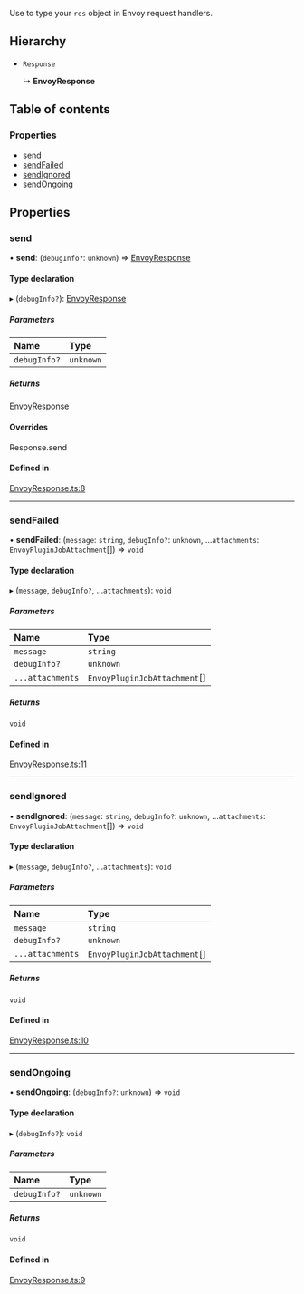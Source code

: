 Use to type your `res` object in Envoy request handlers.

## Hierarchy

- `Response`

  ↳ **EnvoyResponse**

## Table of contents

### Properties

- [send](../wiki/Interface:%20EnvoyResponse#send)
- [sendFailed](../wiki/Interface:%20EnvoyResponse#sendfailed)
- [sendIgnored](../wiki/Interface:%20EnvoyResponse#sendignored)
- [sendOngoing](../wiki/Interface:%20EnvoyResponse#sendongoing)

## Properties

### send

• **send**: (`debugInfo?`: `unknown`) => [EnvoyResponse](../wiki/Interface:%20EnvoyResponse)

#### Type declaration

▸ (`debugInfo?`): [EnvoyResponse](../wiki/Interface:%20EnvoyResponse)

##### Parameters

| Name | Type |
| :------ | :------ |
| `debugInfo?` | `unknown` |

##### Returns

[EnvoyResponse](../wiki/Interface:%20EnvoyResponse)

#### Overrides

Response.send

#### Defined in

[EnvoyResponse.ts:8](https://github.com/envoy/envoy-integrations-sdk-nodejs/blob/f50d6c5/src/EnvoyResponse.ts#L8)

___

### sendFailed

• **sendFailed**: (`message`: `string`, `debugInfo?`: `unknown`, ...`attachments`: `EnvoyPluginJobAttachment`[]) => `void`

#### Type declaration

▸ (`message`, `debugInfo?`, ...`attachments`): `void`

##### Parameters

| Name | Type |
| :------ | :------ |
| `message` | `string` |
| `debugInfo?` | `unknown` |
| `...attachments` | `EnvoyPluginJobAttachment`[] |

##### Returns

`void`

#### Defined in

[EnvoyResponse.ts:11](https://github.com/envoy/envoy-integrations-sdk-nodejs/blob/f50d6c5/src/EnvoyResponse.ts#L11)

___

### sendIgnored

• **sendIgnored**: (`message`: `string`, `debugInfo?`: `unknown`, ...`attachments`: `EnvoyPluginJobAttachment`[]) => `void`

#### Type declaration

▸ (`message`, `debugInfo?`, ...`attachments`): `void`

##### Parameters

| Name | Type |
| :------ | :------ |
| `message` | `string` |
| `debugInfo?` | `unknown` |
| `...attachments` | `EnvoyPluginJobAttachment`[] |

##### Returns

`void`

#### Defined in

[EnvoyResponse.ts:10](https://github.com/envoy/envoy-integrations-sdk-nodejs/blob/f50d6c5/src/EnvoyResponse.ts#L10)

___

### sendOngoing

• **sendOngoing**: (`debugInfo?`: `unknown`) => `void`

#### Type declaration

▸ (`debugInfo?`): `void`

##### Parameters

| Name | Type |
| :------ | :------ |
| `debugInfo?` | `unknown` |

##### Returns

`void`

#### Defined in

[EnvoyResponse.ts:9](https://github.com/envoy/envoy-integrations-sdk-nodejs/blob/f50d6c5/src/EnvoyResponse.ts#L9)
